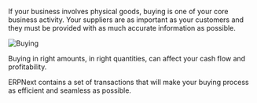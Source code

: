 If your business involves physical goods, buying is one of your core business
activity. Your suppliers are as important as your customers and they must be
provided with as much accurate information as possible.  

![Buying](http://erpnext.org/files/buying-home.png)

Buying in right amounts, in right quantities, can affect your cash flow and
profitability.

ERPNext contains a set of transactions that will make your buying process as
efficient and seamless as possible.

